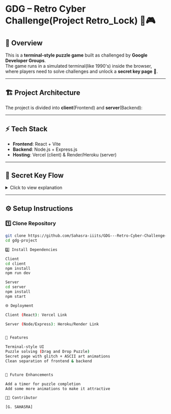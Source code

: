 # GDG – Retro Cyber Challenge(Project Retro_Lock) 🔐🎮

## 🚀 Overview

This is a **terminal-style puzzle game** built as challenged by **Google Developer Groups**.  
The game runs in a simulated terminal(like 1990's) inside the browser, where players need to solve challenges and unlock a **secret key page** 🎉.

---

## 🏗️ Project Architecture

The project is divided into **client**(Frontend) and **server**(Backend):

---

## ⚡ Tech Stack

- **Frontend**: React + Vite
- **Backend**: Node.js + Express.js
- **Hosting**: Vercel (client) & Render/Heroku (server)

---

## 🔑 Secret Key Flow

<details>
<summary>Click to view explanation</summary>

1. The user runs the app and gets a **terminal-like interface**.
2. User need to find correct login credentials and how to get login page.
3. When correct credentials entered, they are redirected to a puzzle.
4. Once solved, they are redirected to a **secret page**.
5. The secret page displays a **glitch animation with the unlocked key**.

</details>

---

## ⚙️ Setup Instructions

### 1️⃣ Clone Repository

```bash
git clone https://github.com/Sahasra-iiits/GDG---Retro-Cyber-Challenge-PROJECT-RETRO_LOCK-.git
cd gdg-project

2️⃣ Install Dependencies

Client
cd client
npm install
npm run dev

Server
cd server
npm install
npm start

🌐 Deployment

Client (React): Vercel Link

Server (Node/Express): Heroku/Render Link


🎨 Features

Terminal-style UI
Puzzle solving (Drag and Drop Puzzle)
Secret page with glitch + ASCII art animations
Clean separation of frontend & backend


🔮 Future Enhancements

Add a timer for puzzle completion
Add some more animations to make it attractive

👩‍💻 Contributor

[G. SAHASRA]
```
